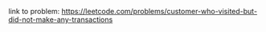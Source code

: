 link to problem: https://leetcode.com/problems/customer-who-visited-but-did-not-make-any-transactions